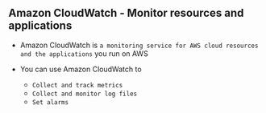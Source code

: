## Amazon CloudWatch - Monitor resources and applications

- Amazon CloudWatch is `a monitoring service for AWS cloud resources and the applications` you run on AWS

- You can use Amazon CloudWatch to
  - `Collect and track metrics`
  - `Collect and monitor log files`
  - `Set alarms`
